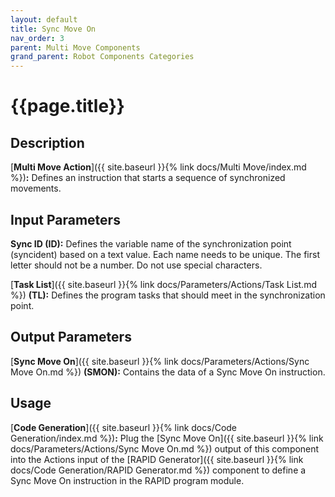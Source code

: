 ```yaml
---
layout: default
title: Sync Move On
nav_order: 3
parent: Multi Move Components
grand_parent: Robot Components Categories
---
```


# **{{page.title}}**

## **Description**

[**Multi Move Action**]({{ site.baseurl }}{% link docs/Multi Move/index.md %})**:** 
Defines an instruction that starts a sequence of synchronized movements.

## **Input Parameters**

**Sync ID (ID):** Defines the variable name of the synchronization point (syncident) based on a text value. Each name needs to be unique. The first letter should not be a number. Do not use special characters.

[**Task List**]({{ site.baseurl }}{% link docs/Parameters/Actions/Task List.md %}) **(TL):** Defines the program tasks that should meet in the synchronization point.

## **Output Parameters**

[**Sync Move On**]({{ site.baseurl }}{% link docs/Parameters/Actions/Sync Move On.md %}) **(SMON):** Contains the data of a Sync Move On instruction.

## **Usage**

[**Code Generation**]({{ site.baseurl }}{% link docs/Code Generation/index.md %})**:** Plug the [Sync Move On]({{ site.baseurl }}{% link docs/Parameters/Actions/Sync Move On.md %}) output of this component into the Actions input of the [RAPID Generator]({{ site.baseurl }}{% link docs/Code Generation/RAPID Generator.md %}) component to define a Sync Move On instruction in the RAPID program module. 
